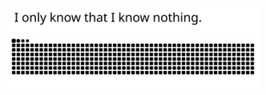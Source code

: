 <picture>
  <source media="(prefers-color-scheme: dark)" srcset="src/img/slogan-dark.svg">
  <source media="(prefers-color-scheme: light)" srcset="src/img/slogan-light.svg">
  <img alt="slogan" src="src/img/slogan-light.svg">
</picture>

<picture>
  <source media="(prefers-color-scheme: dark)" srcset="https://raw.githubusercontent.com/jiang-taibai/jiang-taibai/output/github-contribution-grid-snake-dark.svg">
  <source media="(prefers-color-scheme: light)" srcset="https://raw.githubusercontent.com/jiang-taibai/jiang-taibai/output/github-contribution-grid-snake.svg">
  <img alt="github contribution grid snake animation" src="https://raw.githubusercontent.com/jiang-taibai/jiang-taibai/output/github-contribution-grid-snake.svg">
</picture>

